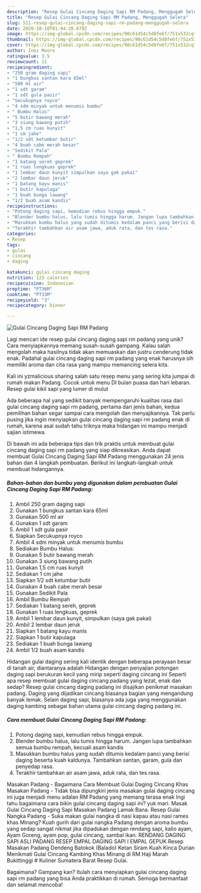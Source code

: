 ```yaml
---
description: "Resep Gulai Cincang Daging Sapi RM Padang, Menggugah Selera"
title: "Resep Gulai Cincang Daging Sapi RM Padang, Menggugah Selera"
slug: 511-resep-gulai-cincang-daging-sapi-rm-padang-menggugah-selera
date: 2020-10-10T01:44:28.679Z
image: https://img-global.cpcdn.com/recipes/90c61d54c5d8fe6f/751x532cq70/gulai-cincang-daging-sapi-rm-padang-foto-resep-utama.jpg
thumbnail: https://img-global.cpcdn.com/recipes/90c61d54c5d8fe6f/751x532cq70/gulai-cincang-daging-sapi-rm-padang-foto-resep-utama.jpg
cover: https://img-global.cpcdn.com/recipes/90c61d54c5d8fe6f/751x532cq70/gulai-cincang-daging-sapi-rm-padang-foto-resep-utama.jpg
author: Inez Moore
ratingvalue: 3.5
reviewcount: 11
recipeingredient:
- "250 gram daging sapi"
- "1 bungkus santan kara 65ml"
- "500 ml air"
- "1 sdt garam"
- "1 sdt gula pasir"
- "Secukupnya royco"
- "4 sdm minyak untuk menumis bumbu"
- " Bumbu Halus"
- "5 butir bawang merah"
- "3 siung bawang putih"
- "1,5 cm ruas kunyit"
- "1 cm jahe"
- "1/2 sdt ketumbar butir"
- "4 buah cabe merah besar"
- "Sedikit Pala"
- " Bumbu Rempah"
- "1 batang sereh geprek"
- "1 ruas lengkuas geprek"
- "1 lembar daun kunyit simpulkan saya gak pakai"
- "2 lembar daun jeruk"
- "1 batang kayu manis"
- "1 butir kapulaga"
- "1 buah bunga lawang"
- "1/2 buah asam kandis"
recipeinstructions:
- "Potong daging sapi, kemudian rebus hingga empuk."
- "Blender bumbu halus, lalu tumis hingga harum. Jangan lupa tambahkan semua bumbu rempah, kecuali asam kandis"
- "Masukkan bumbu halus yang sudah ditumis kedalam panci yang berisi daging beserta kuah kaldunya. Tambahkan santan, garam, gula dan penyedap rasa."
- "Terakhir tambahkan air asam jawa, aduk rata, dan tes rasa."
categories:
- Resep
tags:
- gulai
- cincang
- daging

katakunci: gulai cincang daging 
nutrition: 123 calories
recipecuisine: Indonesian
preptime: "PT36M"
cooktime: "PT33M"
recipeyield: "3"
recipecategory: Dinner

---
```



![Gulai Cincang Daging Sapi RM Padang](https://img-global.cpcdn.com/recipes/90c61d54c5d8fe6f/751x532cq70/gulai-cincang-daging-sapi-rm-padang-foto-resep-utama.jpg)

Lagi mencari ide resep gulai cincang daging sapi rm padang yang unik? Cara menyiapkannya memang susah-susah gampang. Kalau salah mengolah maka hasilnya tidak akan memuaskan dan justru cenderung tidak enak. Padahal gulai cincang daging sapi rm padang yang enak harusnya sih memiliki aroma dan cita rasa yang mampu memancing selera kita.

Kali ini yzmalicious sharing salah satu resep menu yang sering kita jumpai di rumah makan Padang. Cocok untuk menu DI bulan puasa dan hari lebaran. Resep gulai kikil sapi yang lumer di mulut

Ada beberapa hal yang sedikit banyak mempengaruhi kualitas rasa dari gulai cincang daging sapi rm padang, pertama dari jenis bahan, kedua pemilihan bahan segar sampai cara mengolah dan menyajikannya. Tak perlu pusing jika ingin menyiapkan gulai cincang daging sapi rm padang enak di rumah, karena asal sudah tahu triknya maka hidangan ini mampu menjadi sajian istimewa.


Di bawah ini ada beberapa tips dan trik praktis untuk membuat gulai cincang daging sapi rm padang yang siap dikreasikan. Anda dapat membuat Gulai Cincang Daging Sapi RM Padang menggunakan 24 jenis bahan dan 4 langkah pembuatan. Berikut ini langkah-langkah untuk membuat hidangannya.

<!--inarticleads1-->

##### Bahan-bahan dan bumbu yang digunakan dalam pembuatan Gulai Cincang Daging Sapi RM Padang:

1. Ambil 250 gram daging sapi
1. Gunakan 1 bungkus santan kara 65ml
1. Gunakan 500 ml air
1. Gunakan 1 sdt garam
1. Ambil 1 sdt gula pasir
1. Siapkan Secukupnya royco
1. Ambil 4 sdm minyak untuk menumis bumbu
1. Sediakan  Bumbu Halus:
1. Gunakan 5 butir bawang merah
1. Gunakan 3 siung bawang putih
1. Gunakan 1,5 cm ruas kunyit
1. Sediakan 1 cm jahe
1. Siapkan 1/2 sdt ketumbar butir
1. Gunakan 4 buah cabe merah besar
1. Gunakan Sedikit Pala
1. Ambil  Bumbu Rempah
1. Sediakan 1 batang sereh, geprek
1. Gunakan 1 ruas lengkuas, geprek
1. Ambil 1 lembar daun kunyit, simpulkan (saya gak pakai)
1. Ambil 2 lembar daun jeruk
1. Siapkan 1 batang kayu manis
1. Siapkan 1 butir kapulaga
1. Sediakan 1 buah bunga lawang
1. Ambil 1/2 buah asam kandis


Hidangan gulai daging sering kali identik dengan beberapa perayaan besar di tanah air, diantaranya adalah Hidangan dengan penyajian potongan daging sapi berukuran kecil yang mirip seperti daging cincang ini Seperti apa resep membuat gulai daging cincang padang yang lezat, enak dan sedap? Resep gulai cincang daging padang ini disajikan penikmat masakan padang. Daging yang dijadikan cincang biasanya bagian yang mengandung banyak lemak. Selain daging sapi, biasanya ada juga yang menggunakan daging kambing sebagai bahan utama gulai cincang daging padang ini. 

<!--inarticleads2-->

##### Cara membuat Gulai Cincang Daging Sapi RM Padang:

1. Potong daging sapi, kemudian rebus hingga empuk.
1. Blender bumbu halus, lalu tumis hingga harum. Jangan lupa tambahkan semua bumbu rempah, kecuali asam kandis
1. Masukkan bumbu halus yang sudah ditumis kedalam panci yang berisi daging beserta kuah kaldunya. Tambahkan santan, garam, gula dan penyedap rasa.
1. Terakhir tambahkan air asam jawa, aduk rata, dan tes rasa.


Masakan Padang - Bagaimana Cara Membuat Gulai Daging Cincang Khas Masakan Padang - Tidak bisa dipungkiri jenis masakan gulai daging cincang ini juga menjadi menu adalan RM Padang yang memang terasa enak Ingi tahu bagaimana cara bikin gulai cincang daging sapi ini? yuk mari. Masak Gulai Cincang Daging Sapi Masakan Padang Lamak Bana. Resep Gulai Nangka Padang - Suka makan gulai nangka di nasi kapau atau nasi rames khas Minang? Kuah gurih dari gulai nangka Padang dengan aroma bumbu yang sedap sangat nikmat jika dipadukan dengan rendang sapi, kalio ayam, Ayam Goreng, ayam pop, gulai cincang, sambal ikan. RENDANG DAGING SAPI ASLI PADANG RESEP EMPAL DAGING SAPI I EMPAL GEPUK Resep Masakan Padang Dendeng Batokok (Balado) Ketan Siram Kuah Kinca Durian Menikmati Gulai Cincang Kambing Khas Minang di RM Haji Marah Bukittinggi # Kuliner Sumatera Barat Resep Gulai. 

Bagaimana? Gampang kan? Itulah cara menyiapkan gulai cincang daging sapi rm padang yang bisa Anda praktikkan di rumah. Semoga bermanfaat dan selamat mencoba!
